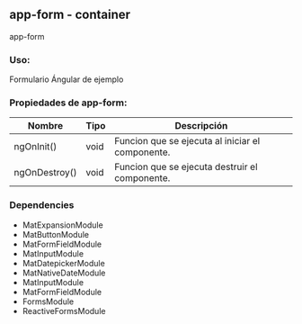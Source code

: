## app-form - **container**
app-form

### Uso:
Formulario Ángular de ejemplo

### Propiedades de app-form:
| **Nombre**      | **Tipo**        | **Descripción** |
| --------------- | --------------- | --------------- |
| ngOnInit() | void | Funcion que se ejecuta al iniciar el componente. |
| ngOnDestroy() | void | Funcion que se ejecuta destruir el componente. |

### Dependencies
- MatExpansionModule
- MatButtonModule
- MatFormFieldModule
- MatInputModule
- MatDatepickerModule
- MatNativeDateModule
- MatInputModule
- MatFormFieldModule
- FormsModule
- ReactiveFormsModule
